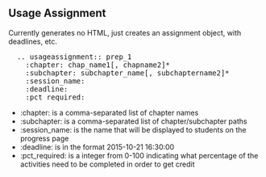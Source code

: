 <h2>Usage Assignment</h2>

Currently generates no HTML, just creates an assignment object, with deadlines, etc.

<pre>
  .. usageassignment:: prep_1
    :chapter: chap_name1[, chapname2]*
    :subchapter: subchapter_name[, subchaptername2]*
    :session_name: <str>
    :deadline: <str>
    :pct_required: <int>
</pre>

* :chapter: is a comma-separated list of chapter names
* :subchapter: is a comma-separated list of chapter/subchapter paths
* :session_name: is the name that will be displayed to students on the progress page
* :deadline: is in the format 2015-10-21 16:30:00
* :pct_required: is a integer from 0-100 indicating what percentage of the activities need to be completed in order to get credit

